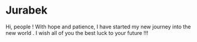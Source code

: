 # Jurabek
Hi, people !
With hope and patience, I have started my new journey into the new world .
I wish all of you the best luck to your future !!!
